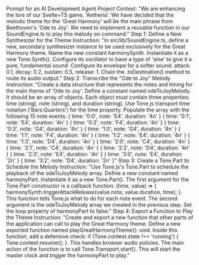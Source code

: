 Prompt for an AI Development Agent
Project Context:
"We are enhancing the lore of our Svelte+TS game, 'Aetheria'. We have decided that the melodic theme for the 'Great Harmony' will be the main phrase from Beethoven's 'Ode to Joy'. We need to implement a reusable function in our SoundEngine.ts to play this melody on command."
Step 1: Define a New Synthesizer for the Theme
Instruction:
"In src/lib/SoundEngine.ts, define a new, secondary synthesizer instance to be used exclusively for the Great Harmony theme.
Name the new constant harmonySynth.
Instantiate it as a new Tone.Synth().
Configure its oscillator to have a type of 'sine' to give it a pure, fundamental sound.
Configure its envelope for a softer sound: attack: 0.1, decay: 0.2, sustain: 0.5, release: 1.
Chain the .toDestination() method to route its audio output."
Step 2: Transcribe the "Ode to Joy" Melody
Instruction:
"Create a data structure that represents the notes and timing for the main theme of 'Ode to Joy'.
Define a constant named odeToJoyMelody.
It should be an array of objects.
Each object must contain three properties: time (string), note (string), and duration (string).
Use Tone.js transport time notation ('Bars:Quarters') for the time property.
Populate the array with the following 15 note events:
{ time: '0:0', note: 'E4', duration: '4n' }
{ time: '0:1', note: 'E4', duration: '4n' }
{ time: '0:2', note: 'F4', duration: '4n' }
{ time: '0:3', note: 'G4', duration: '4n' }
{ time: '1:0', note: 'G4', duration: '4n' }
{ time: '1:1', note: 'F4', duration: '4n' }
{ time: '1:2', note: 'E4', duration: '4n' }
{ time: '1:3', note: 'D4', duration: '4n' }
{ time: '2:0', note: 'C4', duration: '4n' }
{ time: '2:1', note: 'C4', duration: '4n' }
{ time: '2:2', note: 'D4', duration: '4n' }
{ time: '2:3', note: 'E4', duration: '4n' }
{ time: '3:0', note: 'E4', duration: '2n' }
{ time: '3:2', note: 'D4', duration: '2n' }"
Step 3: Create a Tone.Part to Schedule the Melody
Instruction:
"Use Tone.js's Tone.Part to schedule the playback of the odeToJoyMelody array.
Define a new constant named harmonyPart.
Instantiate it as a new Tone.Part().
The first argument for the Tone.Part constructor is a callback function: (time, value) => { harmonySynth.triggerAttackRelease(value.note, value.duration, time); }. This function tells Tone.js what to do for each note event.
The second argument is the odeToJoyMelody array we created in the previous step.
Set the loop property of harmonyPart to false."
Step 4: Export a Function to Play the Theme
Instruction:
"Create and export a new function that other parts of the application can call to play the Great Harmony theme.
Define a new exported function named playGreatHarmonyTheme(): void.
Inside this function, add a defensive check: if (Tone.context.state !== 'running') { Tone.context.resume(); }. This handles browser audio policies.
The main action of the function is to call Tone.Transport.start(). This will start the master clock and trigger the harmonyPart to play."